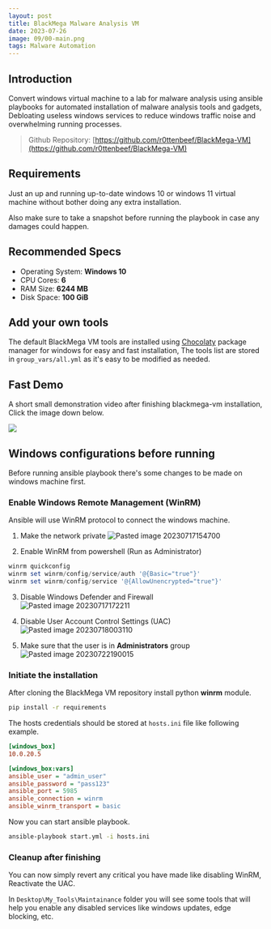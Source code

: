 ```yaml
---
layout: post
title: BlackMega Malware Analysis VM
date: 2023-07-26
image: 09/00-main.png
tags: Malware Automation
---
```

## Introduction

Convert windows virtual machine to a lab for malware analysis using ansible playbooks for automated installation of malware analysis tools and gadgets, Debloating useless windows services to reduce windows traffic noise and overwhelming running processes.

> Github Repository: [https://github.com/r0ttenbeef/BlackMega-VM](https://github.com/r0ttenbeef/BlackMega-VM)

## Requirements

Just an up and running up-to-date windows 10 or windows 11 virtual machine without bother doing any extra installation.

Also make sure to take a snapshot before running the playbook in case any damages could happen.

## Recommended Specs

- Operating System: **Windows 10**
- CPU Cores: **6**
- RAM Size: **6244 MB**
- Disk Space: **100 GiB**

## Add your own tools

The default BlackMega VM tools are installed using [Chocolaty](https://chocolatey.org/) package manager for windows for easy and fast installation, The tools list are stored in `group_vars/all.yml` as it's easy to be modified as needed.

## Fast Demo

A short small demonstration video after finishing blackmega-vm installation, Click the image down below.

[![](/img/09/01-Thum.png)](/img/09/BlackMega-VM_Demo.mp4)

## Windows configurations before running

Before running ansible playbook there's some changes to be made on windows machine first.

### Enable Windows Remote Management (WinRM)

Ansible will use WinRM protocol to connect the windows machine.

1. Make the network private
![Pasted image 20230717154700](https://github.com/r0ttenbeef/BlackMega-VM/assets/48027449/e67ca391-d4a3-400b-9d11-605434a14501)

2. Enable WinRM from powershell (Run as Administrator)
```powershell
winrm quickconfig
winrm set winrm/config/service/auth '@{Basic="true"}'
winrm set winrm/config/service '@{AllowUnencrypted="true"}'
```


3. Disable Windows Defender and Firewall
![Pasted image 20230717172211](https://github.com/r0ttenbeef/BlackMega-VM/assets/48027449/1e87666d-2bcb-454b-9bee-e73182a6f4fa)

4. Disable User Account Control Settings (UAC)
![Pasted image 20230718003110](https://github.com/r0ttenbeef/BlackMega-VM/assets/48027449/d0c84f78-ee5e-4f43-bd29-8cb66b32500d)

5. Make sure that the user is in **Administrators** group
![Pasted image 20230722190015](https://github.com/r0ttenbeef/BlackMega-VM/assets/48027449/1ec81bee-e288-48cd-92f0-2794d5de2f5e)

### Initiate the installation

After cloning the BlackMega VM repository install python **winrm** module.

```bash
pip install -r requirements
```


The hosts credentials should be stored at `hosts.ini` file like following example.

```ini
[windows_box]
10.0.20.5

[windows_box:vars]
ansible_user = "admin_user"
ansible_password = "pass123"
ansible_port = 5985
ansible_connection = winrm
ansible_winrm_transport = basic
```


Now you can start ansible playbook.

```bash
ansible-playbook start.yml -i hosts.ini
```


### Cleanup after finishing

You can now simply revert any critical you have made like disabling WinRM, Reactivate the UAC.

In `Desktop\My_Tools\Maintainance` folder you will see some tools that will help you enable any disabled services like windows updates, edge blocking, etc.
